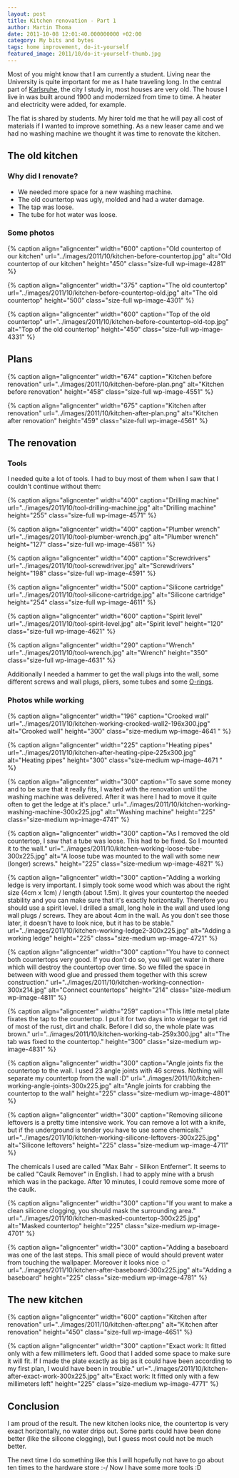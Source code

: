```yaml
---
layout: post
title: Kitchen renovation - Part 1
author: Martin Thoma
date: 2011-10-08 12:01:40.000000000 +02:00
category: My bits and bytes
tags: home improvement, do-it-yourself
featured_image: 2011/10/do-it-yourself-thumb.jpg
---
```

Most of you might know that I am currently a student. Living near the University is quite important for me as I hate traveling long. In the central part of <a href="http://en.wikipedia.org/wiki/Karlsruhe">Karlsruhe</a>, the city I study in, most houses are very old. The house I live in was built around 1900 and modernized from time to time. A heater and electricity were added, for example.

The flat is shared by students. My hirer told me that he will pay all cost of materials if I wanted to improve something. As a new leaser came and we had no washing machine we thought it was time to renovate the kitchen.
<h2>The old kitchen</h2>
<h3>Why did I renovate?</h3>
<ul>
	<li>We needed more space for a new washing machine.</li>
	<li>The old countertop was ugly, molded and had a water damage.</li>
	<li>The tap was loose.</li>
	<li>The tube for hot water was loose.</li>
</ul>
<h3>Some photos</h3>
{% caption align="aligncenter" width="600" caption="Old countertop of our kitchen" url="../images/2011/10/kitchen-before-countertop.jpg" alt="Old countertop of our kitchen"  height="450" class="size-full wp-image-4281"  %}

{% caption align="aligncenter" width="375" caption="The old countertop" url="../images/2011/10/kitchen-before-countertop-old.jpg" alt="The old countertop"  height="500" class="size-full wp-image-4301"  %}

{% caption align="aligncenter" width="600" caption="Top of the old countertop" url="../images/2011/10/kitchen-before-countertop-old-top.jpg" alt="Top of the old countertop"  height="450" class="size-full wp-image-4331"  %}
<h2>Plans</h2>
{% caption align="aligncenter" width="674" caption="Kitchen before renovation" url="../images/2011/10/kitchen-before-plan.png" alt="Kitchen before renovation"  height="458" class="size-full wp-image-4551"  %}

{% caption align="aligncenter" width="675" caption="Kitchen after renovation" url="../images/2011/10/kitchen-after-plan.png" alt="Kitchen after renovation"  height="459" class="size-full wp-image-4561"  %}
<h2>The renovation</h2>
<h3>Tools</h3>
I needed quite a lot of tools. I had to buy most of them when I saw that I couldn't continue without them:

{% caption align="aligncenter" width="400" caption="Drilling machine" url="../images/2011/10/tool-drilling-machine.jpg" alt="Drilling machine"  height="255" class="size-full wp-image-4571"  %}

{% caption align="aligncenter" width="400" caption="Plumber wrench" url="../images/2011/10/tool-plumber-wrench.jpg" alt="Plumber wrench"  height="127" class="size-full wp-image-4581"  %}

{% caption align="aligncenter" width="400" caption="Screwdrivers" url="../images/2011/10/tool-screwdriver.jpg" alt="Screwdrivers"  height="198" class="size-full wp-image-4591"  %}

{% caption align="aligncenter" width="500" caption="Silicone cartridge" url="../images/2011/10/tool-silicone-cartridge.jpg" alt="Silicone cartridge"  height="254" class="size-full wp-image-4611"  %}

{% caption align="aligncenter" width="600" caption="Spirit level" url="../images/2011/10/tool-spirit-level.jpg" alt="Spirit level"  height="120" class="size-full wp-image-4621"  %}

{% caption align="aligncenter" width="290" caption="Wrench" url="../images/2011/10/tool-wrench.jpg" alt="Wrench"  height="350" class="size-full wp-image-4631"  %}

Additionally I needed a hammer to get the wall plugs into the wall, some different screws and wall plugs, pliers, some tubes and some <a href="http://en.wikipedia.org/wiki/O-ring">O-rings</a>.

<h3>Photos while working</h3>
{% caption align="aligncenter" width="196" caption="Crooked wall" url="../images/2011/10/kitchen-working-crooked-wall2-196x300.jpg" alt="Crooked wall"  height="300" class="size-medium wp-image-4641 "  %}

{% caption align="aligncenter" width="225" caption="Heating pipes" url="../images/2011/10/kitchen-after-heating-pipe-225x300.jpg" alt="Heating pipes"  height="300" class="size-medium wp-image-4671  "  %}

{% caption align="aligncenter" width="300" caption="To save some money and to be sure that it really fits, I waited with the renovation until the washing machine was delivered. After it was here I had to move it quite often to get the ledge at it&#039;s place." url="../images/2011/10/kitchen-working-washing-machine-300x225.jpg" alt="Washing machine"  height="225" class="size-medium wp-image-4741" %}

{% caption align="aligncenter" width="300" caption="As I removed the old countertop, I saw that a tube was loose. This had to be fixed. So I mounted it to the wall." url="../images/2011/10/kitchen-working-loose-tube-300x225.jpg" alt="A loose tube was mounted to the wall with some new (longer) screws."  height="225" class="size-medium wp-image-4821" %}

{% caption align="aligncenter" width="300" caption="Adding a working ledge is very important. I simply took some wood which was about the right size (4cm x 1cm) / length (about 1.5m). It gives your countertop the needed stability and you can make sure that it&#039;s exactly horizontally.  Therefore you should use a spirit level. I drilled a small, long hole in the wall and used long wall plugs / screws. They are about 4cm in the wall. As you don't see those later, it doesn't have to look nice, but it has to be stable." url="../images/2011/10/kitchen-working-ledge2-300x225.jpg" alt="Adding a working ledge"  height="225" class="size-medium wp-image-4721" %}

{% caption align="aligncenter" width="300" caption="You have to connect both countertops very good. If you don&#039;t do so, you will get water in there which will destroy the countertop over time. So we filled the space in between with wood glue and pressed them together with this screw construction." url="../images/2011/10/kitchen-working-connection-300x214.jpg" alt="Connect countertops"  height="214" class="size-medium wp-image-4811" %}

{% caption align="aligncenter" width="259" caption="This little metal plate fixates the tap to the countertop. I put it for two days into vinegar to get rid of most of the rust, dirt and chalk. Before I did so, the whole plate was brown." url="../images/2011/10/kitchen-working-tab-259x300.jpg" alt="The tab was fixed to the countertop."  height="300" class="size-medium wp-image-4831" %}

{% caption align="aligncenter" width="300" caption="Angle joints fix the countertop to the wall. I used 23 angle joints with 46 screws. Nothing will separate my countertop from the wall :D" url="../images/2011/10/kitchen-working-angle-joints-300x225.jpg" alt="Angle joints for crabbing the countertop to the wall"  height="225" class="size-medium wp-image-4801" %}

{% caption align="aligncenter" width="300" caption="Removing silicone leftovers is a pretty time intensive work. You can remove a lot with a knife, but if the underground is tender you have to use some chemicals." url="../images/2011/10/kitchen-working-silicone-leftovers-300x225.jpg" alt="Silicone leftovers"  height="225" class="size-medium wp-image-4711" %}

The chemicals I used are called "Max Bahr - Silikon Entferner". It seems to be
called "Caulk Remover" in English. I had to apply mine with a brush which was
in the package. After 10 minutes, I could remove some more of the caulk.

{% caption align="aligncenter" width="300" caption="If you want to make a clean silicone clogging, you should mask the surrounding area." url="../images/2011/10/kitchen-masked-countertop-300x225.jpg" alt="Masked countertop"  height="225" class="size-medium wp-image-4701" %}

{% caption align="aligncenter" width="300" caption="Adding a baseboard was one of the last steps. This small piece of would should prevent water from touching the wallpaper. Moreover it looks nice ☺" url="../images/2011/10/kitchen-after-baseboard-300x225.jpg" alt="Adding a baseboard"  height="225" class="size-medium wp-image-4781" %}

<h2>The new kitchen</h2>
{% caption align="aligncenter" width="600" caption="Kitchen after renovation" url="../images/2011/10/kitchen-after.png" alt="Kitchen after renovation"  height="450" class="size-full wp-image-4651"  %}

{% caption align="aligncenter" width="300" caption="Exact work: It fitted only with a few millimeters left. Good that I added some space to make sure it will fit. If I made the plate exactly as big as it could have been according to my first plan, I would have been in trouble." url="../images/2011/10/kitchen-after-exact-work-300x225.jpg" alt="Exact work: It fitted only with a few millimeters left"  height="225" class="size-medium wp-image-4771" %}

<h2>Conclusion</h2>
I am proud of the result. The new kitchen looks nice, the countertop is very exact horizontally, no water drips out. Some parts could have been done better (like the silicone clogging), but I guess most could not be much better.

The next time I do something like this I will hopefully not have to go about ten times to the hardware store :-/ Now I have some more tools :D
